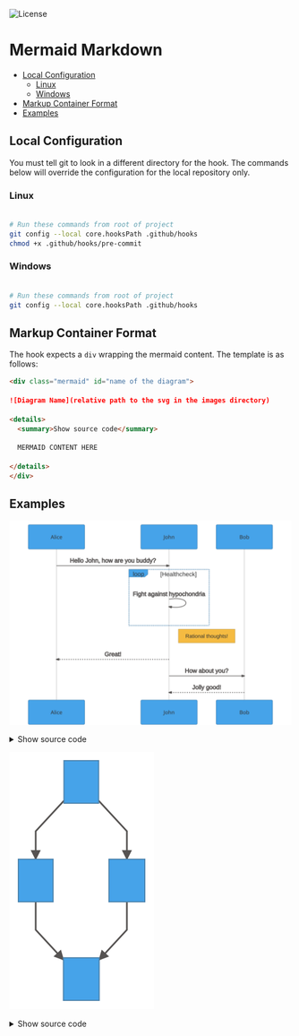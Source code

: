 ![License](https://img.shields.io/badge/license-MIT-green.svg)
<h1>Mermaid Markdown</h1>

- [Local Configuration](#local-configuration)
  - [Linux](#linux)
  - [Windows](#windows)
- [Markup Container Format](#markup-container-format)
- [Examples](#examples)


## Local Configuration
You must tell git to look in a different directory for the hook.  The commands below will override the configuration for the local repository only.

### Linux
```sh

# Run these commands from root of project
git config --local core.hooksPath .github/hooks
chmod +x .github/hooks/pre-commit

```

### Windows
```sh

# Run these commands from root of project
git config --local core.hooksPath .github/hooks

```

## Markup Container Format
The hook expects a ``div`` wrapping the mermaid content.  The template is as follows:

```md
<div class="mermaid" id="name of the diagram">

![Diagram Name](relative path to the svg in the images directory)

<details>
  <summary>Show source code</summary>

  MERMAID CONTENT HERE

</details>
</div>

```

## Examples
<div class="mermaid" id="sequence_mmd">

  ![Sample Sequence](images/sequence_mmd.svg)

  <details>
    <summary>Show source code</summary>

    ```mermaid
    sequenceDiagram
    Alice->>John: Hello John, how are you buddy?
    loop Healthcheck
        John->>John: Fight against hypochondria
    end
    Note right of John: Rational thoughts!
    John-->>Alice: Great!
    John->>Bob: How about you?
    Bob-->>John: Jolly good!
    ```
  </details>
</div>

<div class="mermaid" id="flowchart_mmd">

  ![Sample Flowchart](images/flowchart_mmd.svg)

  <details>
    <summary>Show source code</summary>

    ```mermaid
    graph TD;
    A-->B;
    A-->C;
    B-->D;
    C-->D;
    ```
  </details>
</div>
